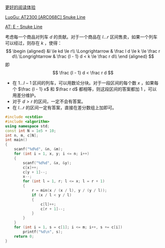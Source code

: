 [更好的阅读体验](https://rusunoi.github.io/2021/12/07/AT2300/)

[LuoGu: AT2300 [ARC068C] Snuke Line](https://www.luogu.com.cn/problem/AT2300)

[AT: E - Snuke Line](https://atcoder.jp/contests/arc068/tasks/arc068_c)

考虑每一个商品对列车 $d$ 的贡献。对于一个商品在 $l...r$ 区间售卖，如果一个列车可以经过，则存在 $k$ ，使得：
$$
\begin {aligned}
&l \le kd \le r\\
\Longrightarrow & \frac l d \le k \le \frac r d\\
\Longrightarrow & \frac {l - 1} d < k \le \frac r d\\
\end {aligned}
$$
即
$$
\frac {l - 1} d <  \frac r d
$$


- 在 $1...l  - 1$ 区间的列车，可以用数论分块。对于一段区间的每个数 $x$ ，如果每个 $\frac {l - 1} x$ 和 $\frac r d$ 都相等，则这段区间的答案都加 $1$ ，可以用差分维护。
- 对于 $d > r$ 的区间，一定不会有答案。
- 在 $l...r$ 的区间一定有答案，直接在差分数组上加即可。

```cpp
#include <cstdio>
#include <algorithm>
using namespace std;
const int N = 1e5 + 10;
int n, m, c[N];
int main()
{
	scanf("%d%d", &n, &m);
	for (int i = 1, x, y; i <= n; i++)
	{
		scanf("%d%d", &x, &y);
		c[x]++;
		c[y + 1]--;
		x--;
		for (int l = 1, r; l <= x; l = r + 1)
		{
			r = min(x / (x / l), y / (y / l));
			if (x / l < y / l)
			{
				c[l]++;
				c[r + 1]--;
			}
		}
	}
	for (int i = 1, s = c[1]; i <= m; i++, s += c[i])
		printf("%d\n", s);
	return 0;
}
```